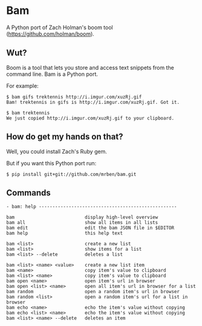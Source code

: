 # Bam

A Python port of Zach Holman's boom tool (https://github.com/holman/boom).

## Wut?

Boom is a tool that lets you store and access text snippets from the command line. Bam is a Python port.

For example:

```
$ bam gifs trektennis http://i.imgur.com/xuzRj.gif
Bam! trektennis in gifs is http://i.imgur.com/xuzRj.gif. Got it.

$ bam trektennis
We just copied http://i.imgur.com/xuzRj.gif to your clipboard.
```

## How do get my hands on that?

Well, you could install Zach's Ruby gem.

But if you want this Python port run:

```
$ pip install git+git://github.com/mrben/bam.git
```

## Commands

```
- bam: help ---------------------------------------------------

bam                          display high-level overview
bam all                      show all items in all lists
bam edit                     edit the bam JSON file in $EDITOR
bam help                     this help text

bam <list>                   create a new list
bam <list>                   show items for a list
bam <list> --delete          deletes a list

bam <list> <name> <value>    create a new list item
bam <name>                   copy item's value to clipboard
bam <list> <name>            copy item's value to clipboard
bam open <name>              open item's url in browser
bam open <list> <name>       open all item's url in browser for a list
bam random                   open a random item's url in browser
bam random <list>            open a random item's url for a list in browser
bam echo <name>              echo the item's value without copying
bam echo <list> <name>       echo the item's value without copying
bam <list> <name> --delete   deletes an item
```